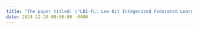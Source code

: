 ```yaml
---
title: "The paper titled: \"LBI-FL: Low-Bit Integerized Federated Learning with Temporally Dynamic Bit-Width Allocation\"  and \"FedSMU: Communication-Efficient and Generalization-Enhanced Federated Learning through Symbolic Model Updates\" has been accepted by the journal <strong>TNNLS</strong>."
date: 2024-12-20 00:00:00 -0400
---
```

